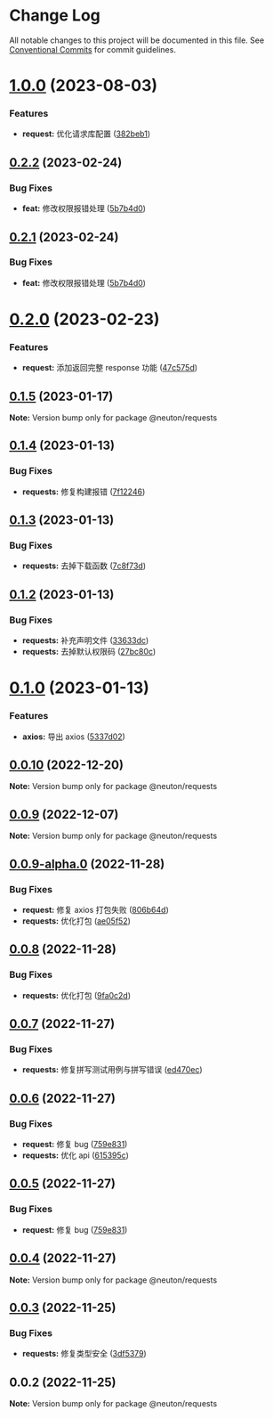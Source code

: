 # Change Log

All notable changes to this project will be documented in this file.
See [Conventional Commits](https://conventionalcommits.org) for commit guidelines.

# [1.0.0](https://gitee.com/ningdongyiliao/neuton-toolkit/compare/@neuton/requests@0.2.2...@neuton/requests@1.0.0) (2023-08-03)

### Features

- **request:** 优化请求库配置 ([382beb1](https://gitee.com/ningdongyiliao/neuton-toolkit/commits/382beb13c2d92f00626ea1e3e9c3e02c4f1ba0dc))

## [0.2.2](https://gitee.com/ningdongyiliao/neuton-toolkit/compare/@neuton/requests@0.2.0...@neuton/requests@0.2.2) (2023-02-24)

### Bug Fixes

- **feat:** 修改权限报错处理 ([5b7b4d0](https://gitee.com/ningdongyiliao/neuton-toolkit/commits/5b7b4d0d5a1a6406705a39d2637e88ae9ce9b1eb))

## [0.2.1](https://gitee.com/ningdongyiliao/neuton-toolkit/compare/@neuton/requests@0.2.0...@neuton/requests@0.2.1) (2023-02-24)

### Bug Fixes

- **feat:** 修改权限报错处理 ([5b7b4d0](https://gitee.com/ningdongyiliao/neuton-toolkit/commits/5b7b4d0d5a1a6406705a39d2637e88ae9ce9b1eb))

# [0.2.0](https://gitee.com/ningdongyiliao/neuton-toolkit/compare/@neuton/requests@0.1.5...@neuton/requests@0.2.0) (2023-02-23)

### Features

- **request:** 添加返回完整 response 功能 ([47c575d](https://gitee.com/ningdongyiliao/neuton-toolkit/commits/47c575d5557b0df0dcf0fd065088871e10309797))

## [0.1.5](https://gitee.com/ningdongyiliao/neuton-toolkit/compare/@neuton/requests@0.1.4...@neuton/requests@0.1.5) (2023-01-17)

**Note:** Version bump only for package @neuton/requests

## [0.1.4](https://gitee.com/ningdongyiliao/neuton-toolkit/compare/@neuton/requests@0.1.3...@neuton/requests@0.1.4) (2023-01-13)

### Bug Fixes

- **requests:** 修复构建报错 ([7f12246](https://gitee.com/ningdongyiliao/neuton-toolkit/commits/7f122466004f4485022f2d61ffe6a64e7b096f1e))

## [0.1.3](https://gitee.com/ningdongyiliao/neuton-toolkit/compare/@neuton/requests@0.1.2...@neuton/requests@0.1.3) (2023-01-13)

### Bug Fixes

- **requests:** 去掉下载函数 ([7c8f73d](https://gitee.com/ningdongyiliao/neuton-toolkit/commits/7c8f73d579277955688d9a622e07be36b122de69))

## [0.1.2](https://gitee.com/ningdongyiliao/neuton-toolkit/compare/@neuton/requests@0.1.0...@neuton/requests@0.1.2) (2023-01-13)

### Bug Fixes

- **requests:** 补充声明文件 ([33633dc](https://gitee.com/ningdongyiliao/neuton-toolkit/commits/33633dc162f40e7bbc29ea7750fde8bbaaa81c0f))
- **requests:** 去掉默认权限码 ([27bc80c](https://gitee.com/ningdongyiliao/neuton-toolkit/commits/27bc80ced3416058f39a8150ba148a4c0251d876))

# [0.1.0](https://gitee.com/ningdongyiliao/neuton-toolkit/compare/@neuton/requests@0.0.10...@neuton/requests@0.1.0) (2023-01-13)

### Features

- **axios:** 导出 axios ([5337d02](https://gitee.com/ningdongyiliao/neuton-toolkit/commits/5337d02095f27bfda16ce4833f5d93081dad538c))

## [0.0.10](https://gitee.com/ningdongyiliao/neuton-toolkit/compare/@neuton/requests@0.0.9...@neuton/requests@0.0.10) (2022-12-20)

**Note:** Version bump only for package @neuton/requests

## [0.0.9](https://gitee.com/ningdongyiliao/neuton-toolkit/compare/@neuton/requests@0.0.9-alpha.0...@neuton/requests@0.0.9) (2022-12-07)

**Note:** Version bump only for package @neuton/requests

## [0.0.9-alpha.0](https://gitee.com/ningdongyiliao/neuton-toolkit/compare/@neuton/requests@0.0.8...@neuton/requests@0.0.9-alpha.0) (2022-11-28)

### Bug Fixes

- **request:** 修复 axios 打包失败 ([806b64d](https://gitee.com/ningdongyiliao/neuton-toolkit/commits/806b64db9ea2b0ca744a8e6f8a324546fd202d50))
- **requests:** 优化打包 ([ae05f52](https://gitee.com/ningdongyiliao/neuton-toolkit/commits/ae05f526fa838ee4133881ef56e0fa5fbc82ed5d))

## [0.0.8](https://gitee.com/ningdongyiliao/neuton-toolkit/compare/@neuton/requests@0.0.7...@neuton/requests@0.0.8) (2022-11-28)

### Bug Fixes

- **requests:** 优化打包 ([9fa0c2d](https://gitee.com/ningdongyiliao/neuton-toolkit/commits/9fa0c2d06d8dd7ef69d992927a5f1309f7112dae))

## [0.0.7](https://gitee.com/ningdongyiliao/neuton-toolkit/compare/@neuton/requests@0.0.6...@neuton/requests@0.0.7) (2022-11-27)

### Bug Fixes

- **requests:** 修复拼写测试用例与拼写错误 ([ed470ec](https://gitee.com/ningdongyiliao/neuton-toolkit/commits/ed470ecdc18fc4d282f6754a4e75e50b036541c2))

## [0.0.6](https://gitee.com/ningdongyiliao/neuton-toolkit/compare/@neuton/requests@0.0.4...@neuton/requests@0.0.6) (2022-11-27)

### Bug Fixes

- **request:** 修复 bug ([759e831](https://gitee.com/ningdongyiliao/neuton-toolkit/commits/759e8310020cebcd83eb6acf6139fbe099ed06c8))
- **requests:** 优化 api ([615395c](https://gitee.com/ningdongyiliao/neuton-toolkit/commits/615395c44696ea69c9dca589476161d03bfbed55))

## [0.0.5](https://gitee.com/ningdongyiliao/neuton-toolkit/compare/@neuton/requests@0.0.4...@neuton/requests@0.0.5) (2022-11-27)

### Bug Fixes

- **request:** 修复 bug ([759e831](https://gitee.com/ningdongyiliao/neuton-toolkit/commits/759e8310020cebcd83eb6acf6139fbe099ed06c8))

## [0.0.4](https://gitee.com/ningdongyiliao/neuton-toolkit/compare/@neuton/requests@0.0.3...@neuton/requests@0.0.4) (2022-11-27)

**Note:** Version bump only for package @neuton/requests

## [0.0.3](https://gitee.com/ningdongyiliao/neuton-toolkit/compare/@neuton/requests@0.0.2...@neuton/requests@0.0.3) (2022-11-25)

### Bug Fixes

- **requests:** 修复类型安全 ([3df5379](https://gitee.com/ningdongyiliao/neuton-toolkit/commits/3df5379bae65f11d065fa7691b39d5d8e772308f))

## 0.0.2 (2022-11-25)

**Note:** Version bump only for package @neuton/requests
